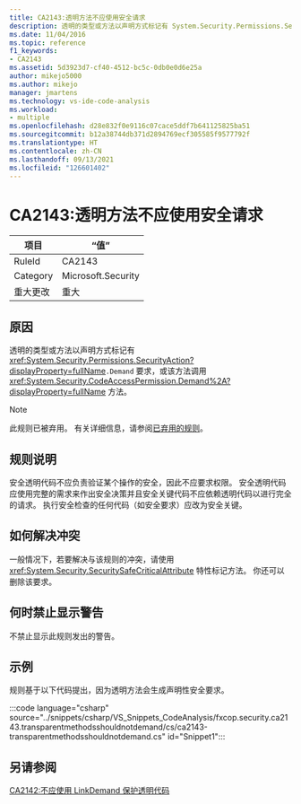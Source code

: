 ```yaml
---
title: CA2143:透明方法不应使用安全请求
description: 透明的类型或方法以声明方式标记有 System.Security.Permissions.SecurityAction.Demand 要求，或该方法调用 System.Security.CodeAccessPermission.Demand 方法。
ms.date: 11/04/2016
ms.topic: reference
f1_keywords:
- CA2143
ms.assetid: 5d3923d7-cf40-4512-bc5c-0db0e0d6e25a
author: mikejo5000
ms.author: mikejo
manager: jmartens
ms.technology: vs-ide-code-analysis
ms.workload:
- multiple
ms.openlocfilehash: d28e832f0e9116c07cace5ddf7b641125825ba51
ms.sourcegitcommit: b12a38744db371d2894769ecf305585f9577792f
ms.translationtype: HT
ms.contentlocale: zh-CN
ms.lasthandoff: 09/13/2021
ms.locfileid: "126601402"
---
```

# <a name="ca2143-transparent-methods-should-not-use-security-demands"></a>CA2143:透明方法不应使用安全请求

|项目|“值”|
|-|-|
|RuleId|CA2143|
|Category|Microsoft.Security|
|重大更改|重大|

## <a name="cause"></a>原因
透明的类型或方法以声明方式标记有 <xref:System.Security.Permissions.SecurityAction?displayProperty=fullName>`.Demand` 要求，或该方法调用 <xref:System.Security.CodeAccessPermission.Demand%2A?displayProperty=fullName> 方法。

> [!NOTE]
> 此规则已被弃用。 有关详细信息，请参阅[已弃用的规则](fxcop-unported-deprecated-rules.md)。

## <a name="rule-description"></a>规则说明
安全透明代码不应负责验证某个操作的安全，因此不应要求权限。 安全透明代码应使用完整的需求来作出安全决策并且安全关键代码不应依赖透明代码以进行完全的请求。 执行安全检查的任何代码（如安全要求）应改为安全关键。

## <a name="how-to-fix-violations"></a>如何解决冲突
一般情况下，若要解决与该规则的冲突，请使用 <xref:System.Security.SecuritySafeCriticalAttribute> 特性标记方法。 你还可以删除该要求。

## <a name="when-to-suppress-warnings"></a>何时禁止显示警告
不禁止显示此规则发出的警告。

## <a name="example"></a>示例
规则基于以下代码提出，因为透明方法会生成声明性安全要求。

:::code language="csharp" source="../snippets/csharp/VS_Snippets_CodeAnalysis/fxcop.security.ca2143.transparentmethodsshouldnotdemand/cs/ca2143-transparentmethodsshouldnotdemand.cs" id="Snippet1":::

## <a name="see-also"></a>另请参阅
[CA2142:不应使用 LinkDemand 保护透明代码](../code-quality/ca2142.md)
